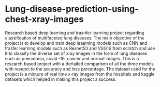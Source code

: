 # Lung-disease-prediction-using-chest-xray-images
Research based deep learning and trasnfer learning project regarding classification of multifaceted lung diseases.
The main objective of the project is to develop and train deep leaarning models such as CNN and trasfer learning models such as Resnet50 and VGG16 from scratch and use it to classify the diverse set of xray images in the form of lung diseases such as pneumonia, covid -19, cancer and normal images. This is a research based project with a dertailed comparison of all the three models with resepct to the accuracy and loss percentage.
The dataset used for the project is a mixture of real time x-ray images from the hospitals and kaggle datasets which helped in making this project a success.

